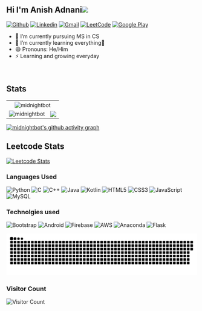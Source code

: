 <h2 align="left"> Hi I'm Anish Adnani<img src="https://media.giphy.com/media/hvRJCLFzcasrR4ia7z/giphy.gif" height="50"> </h2>



[![Github](https://img.shields.io/badge/-Github-000?&logo=Github&logoColor=white)](https://github.com/midnightbot)
[![Linkedin](https://img.shields.io/badge/-LinkedIn-blue?&logo=Linkedin&logoColor=white)](https://www.linkedin.com/in/anish-adnani-b82444174/)
[![Gmail](https://img.shields.io/badge/-Gmail-c14438?&logo=Gmail&logoColor=white)](mailto:anishadnani00@gmail.com)
[![LeetCode](https://img.shields.io/badge/-Leetcode-orange?&logo=Leetcode&logoColor=white)](https://leetcode.com/anish_adnani/)
[![Google Play](https://img.shields.io/badge/-Google%20Play-grey?&logo=googleplay&logoColor=white)](https://play.google.com/store/apps/developer?id=Anish+Adnani&hl=en_US&gl=US)

- 🔭 I’m currently pursuing MS in CS
- 🌱 I’m currently learning everything🤣
- 😄 Pronouns: He/Him
- ⚡ Learning and growing everyday

<br/>


## Stats
<!-- <img align = "center" src="https://github-readme-stats.vercel.app/api/top-langs/?username=midnightbot&layout=compact&hide=html&theme=tokyonight" alt="midnightbot" /> -->

  <!--<img align="center" src="https://github-readme-streak-stats.herokuapp.com/?user=midnightbot&theme=tokyonight" /> -->

<!-- <img src="https://github-readme-stats.vercel.app/api?username=midnightbot&show_icons=true&theme=blue-green" alt="midnightbot" /> -->




 <table border = "0">
 <tr>
   <td colspan="2" align="center">
     <img align = "center" src="https://github-readme-stats.vercel.app/api/top-langs/?username=midnightbot&layout=compact&hide=html&theme=tokyonight" alt="midnightbot" />
   </td>
  </tr>
  <tr>
    <td>
 <img src="https://github-readme-stats.vercel.app/api?username=midnightbot&show_icons=true&theme=tokyonight" alt="midnightbot" />
   </td>
    
    
   <td>  
    
  
 <img align="center" src="https://github-readme-streak-stats.herokuapp.com/?user=midnightbot&theme=tokyonight" />
     </td>
      </tr>
  </table>
  
  <!-- ACTIVITY GRAPH TRACKER -->
  [![midnightbot's github activity graph](https://activity-graph.herokuapp.com/graph?username=midnightbot&theme=react-dark)](https://github.com/riti2409/github-readme-activity-graph)

## Leetcode Stats
[![Leetcode Stats](https://leetcard.jacoblin.cool/anish_adnani?ext=heatmap&animation=true)](https://leetcode.com/anish_adnani)
  
### Languages Used
![Python](https://img.shields.io/badge/python-3670A0?style=for-the-badge&logo=python&logoColor=ffdd54)
![C](https://img.shields.io/badge/c-%2300599C.svg?style=for-the-badge&logo=c&logoColor=white)
![C++](https://img.shields.io/badge/c++-%2300599C.svg?style=for-the-badge&logo=c%2B%2B&logoColor=white)
![Java](https://img.shields.io/badge/java-%23ED8B00.svg?style=for-the-badge&logo=java&logoColor=white)
![Kotlin](https://img.shields.io/badge/kotlin-%230095D5.svg?style=for-the-badge&logo=kotlin&logoColor=white)
![HTML5](https://img.shields.io/badge/html5-%23E34F26.svg?style=for-the-badge&logo=html5&logoColor=white)
![CSS3](https://img.shields.io/badge/css3-%231572B6.svg?style=for-the-badge&logo=css3&logoColor=white)
![JavaScript](https://img.shields.io/badge/javascript-%23323330.svg?style=for-the-badge&logo=javascript&logoColor=%23F7DF1E)
![MySQL](https://img.shields.io/badge/mysql-%2300f.svg?style=for-the-badge&logo=mysql&logoColor=white)

### Technolgies used
![Bootstrap](https://img.shields.io/badge/bootstrap-%23563D7C.svg?style=for-the-badge&logo=bootstrap&logoColor=white)
![Android](https://img.shields.io/badge/Android-3DDC84?style=for-the-badge&logo=android&logoColor=white)
![Firebase](https://img.shields.io/badge/firebase-%23039BE5.svg?style=for-the-badge&logo=firebase)
![AWS](https://img.shields.io/badge/AWS-%23FF9900.svg?style=for-the-badge&logo=amazon-aws&logoColor=white)
![Anaconda](https://img.shields.io/badge/Anaconda-%2344A833.svg?style=for-the-badge&logo=anaconda&logoColor=white)
![Flask](https://img.shields.io/badge/flask-%23000.svg?style=for-the-badge&logo=flask&logoColor=white)

<p align="center">
  <img src="https://github.com/midnightbot/midnightbot/raw/output/github-contribution-grid-snake.svg" alt="snake"></center>
</p>

### Visitor Count

![Visitor Count](https://profile-counter.glitch.me/{midnightbot}/count.svg)



